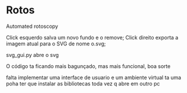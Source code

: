 # Rotos
Automated rotoscopy

Click esquerdo salva um novo fundo e o remove;
Click direito exporta a imagem atual para o SVG de nome o.svg;

svg_gui.py abre o svg

O código ta ficando mais bagunçado, mas mais funcional, boa sorte

falta implementar uma interface de usuario e um ambiente virtual
ta uma poha ter que instalar as bibliotecas toda vez q abre em outro pc
